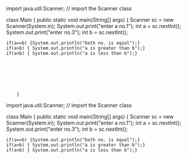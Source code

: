 import java.util.Scanner; // import the Scanner class 

class Main {
  public static void main(String[] args) {
    Scanner sc = new Scanner(System.in);
    System.out.print("enter a no.1");
   int a  = sc.nextInt();
   System.out.print("enter no.3");
   int b = sc.nextInt();
   
    if(a==b) {System.out.println("both no. is equal");}
    if(a>b) { System.out.println("a is greater than b");}
    if(a<b) { System.out.println("a is less than b");}
    
    
    
    
    
    
    
        }
import java.util.Scanner; // import the Scanner class 

class Main {
  public static void main(String[] args) {
    Scanner sc = new Scanner(System.in);
    System.out.print("enter a no.1");
   int a  = sc.nextInt();
   System.out.print("enter no.3");
   int b = sc.nextInt();
   
    if(a==b) {System.out.println("both no. is equal");}
    if(a>b) { System.out.println("a is greater than b");}
    if(a<b) { System.out.println("a is less than b");}
    
    
    
    
    
    
    
        
